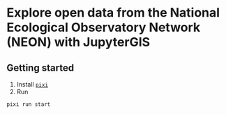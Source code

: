 # Explore open data from the National Ecological Observatory Network (NEON) with JupyterGIS

## Getting started

1. Install [`pixi`](https://pixi.sh/)
2. Run

```
pixi run start
```
